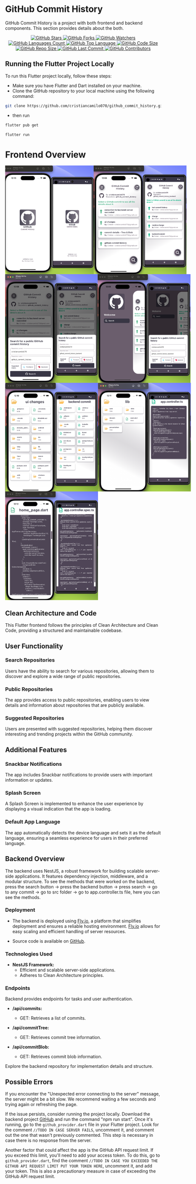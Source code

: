 # GitHub Commit History

GitHub Commit History is a project with both frontend and backend components. This section provides details about the both.

<p align="center">
  <a href="https://github.com/cristiancamilo070/github_commit_history" target="_blank">
    <img src="https://img.shields.io/github/stars/cristiancamilo070/github_commit_history.svg?style=social" alt="GitHub Stars" />
  </a>
  <a href="https://github.com/cristiancamilo070/github_commit_history" target="_blank">
    <img src="https://img.shields.io/github/forks/cristiancamilo070/github_commit_history.svg?style=social" alt="GitHub Forks" />
  </a>
  <a href="https://github.com/cristiancamilo070/github_commit_history" target="_blank">
    <img src="https://img.shields.io/github/watchers/cristiancamilo070/github_commit_history.svg?style=social" alt="GitHub Watchers" />
  </a>
  <a href="https://github.com/cristiancamilo070/github_commit_history" target="_blank">
    <img src="https://img.shields.io/github/languages/count/cristiancamilo070/github_commit_history.svg" alt="GitHub Languages Count" />
  </a>
  <a href="https://github.com/cristiancamilo070/github_commit_history" target="_blank">
    <img src="https://img.shields.io/github/languages/top/cristiancamilo070/github_commit_history.svg" alt="GitHub Top Language" />
  </a>
  <a href="https://github.com/cristiancamilo070/github_commit_history" target="_blank">
    <img src="https://img.shields.io/github/languages/code-size/cristiancamilo070/github_commit_history.svg" alt="GitHub Code Size" />
  </a>
  <a href="https://github.com/cristiancamilo070/github_commit_history" target="_blank">
    <img src="https://img.shields.io/github/repo-size/cristiancamilo070/github_commit_history.svg" alt="GitHub Repo Size" />
  </a>
  <a href="https://github.com/cristiancamilo070/github_commit_history" target="_blank">
    <img src="https://img.shields.io/github/last-commit/cristiancamilo070/github_commit_history.svg" alt="GitHub Last Commit" />
  </a>
  <a href="https://github.com/cristiancamilo070/github_commit_history" target="_blank">
    <img src="https://img.shields.io/github/contributors/cristiancamilo070/github_commit_history.svg" alt="GitHub Contributors" />
  </a>

</p>

## Running the Flutter Project Locally

To run this Flutter project locally, follow these steps:

- Make sure you have Flutter and Dart installed on your machine.
- Clone the GitHub repository to your local machine using the following command:

```bash
git clone https://github.com/cristiancamilo070/github_commit_history.git
```

- then run

```bash
flutter pub get
```

```bash
flutter run
```

# Frontend Overview

<div style="display: flex; justify-content: space-between;">
  <img src="assets/screenshots/0.png" alt="Screenshot 1" width="300" height="350">
  <img src="assets/screenshots/1.png" alt="Screenshot 2" width="300" height="350">
</div>
<div style="display: flex; justify-content: space-between;">
  <img src="assets/screenshots/2.png" alt="Screenshot 1" width="300" height="350">
  <img src="assets/screenshots/3.png" alt="Screenshot 2" width="300" height="350">
</div>
<div style="display: flex; justify-content: space-between;">
  <img src="assets/screenshots/4.png" alt="Screenshot 1" width="300" height="350">
  <img src="assets/screenshots/5.png" alt="Screenshot 2" width="300" height="350">
</div>
<div style="display: flex; justify-content: space-between;">
  <img src="assets/screenshots/6.png" alt="Screenshot 2" width="300" height="350">
</div>

## Clean Architecture and Code

This Flutter frontend follows the principles of Clean Architecture and Clean Code, providing a structured and maintainable codebase.

## User Functionality

### Search Repositories

Users have the ability to search for various repositories, allowing them to discover and explore a wide range of public repositories.

### Public Repositories

The app provides access to public repositories, enabling users to view details and information about repositories that are publicly available.

### Suggested Repositories

Users are presented with suggested repositories, helping them discover interesting and trending projects within the GitHub community.

## Additional Features

### Snackbar Notifications

The app includes Snackbar notifications to provide users with important information or updates.

### Splash Screen

A Splash Screen is implemented to enhance the user experience by displaying a visual indication that the app is loading.

### Default App Language

The app automatically detects the device language and sets it as the default language, ensuring a seamless experience for users in their preferred language.

## Backend Overview

The backend uses NestJS, a robust framework for building scalable server-side applications. It features dependency injection, middleware, and a modular structure.
To see the methods that were worked on the backend, press the search button -> press the backend button -> press search -> go to any commit -> go to src folder -> go to app.controller.ts file, here you can see the methods.

### Deployment

- The backend is deployed using [Fly.io](https://github-commit-history-backend.fly.dev/), a platform that simplifies deployment and ensures a reliable hosting environment. [Fly.io](https://github-commit-history-backend.fly.dev/) allows for easy scaling and efficient handling of server resources.

- Source code is available on [GitHub](https://github.com/cristiancamilo070/github_commit_history_backend).

### Technologies Used

- **NestJS Framework:**
  - Efficient and scalable server-side applications.
  - Adheres to Clean Architecture principles.

### Endpoints

Backend provides endpoints for tasks and user authentication.

- **/api/commits:**

  - GET: Retrieves a list of commits.

- **/api/commitTree:**

  - GET: Retrieves commit tree information.

- **/api/commitBlob:**
  - GET: Retrieves commit blob information.

Explore the backend repository for implementation details and structure.

## Possible Errors

If you encounter the "Unexpected error connecting to the server" message, the server might be a bit slow. We recommend waiting a few seconds and trying again or refreshing the page.

If the issue persists, consider running the project locally. Download the backend project [GitHub](https://github.com/cristiancamilo070/github_commit_history_backend) and run the command "npm run start". Once it's running, go to the `github_provider.dart` file in your Flutter project. Look for the comment `//TODO IN CASE SERVER FAILS`, uncomment it, and comment out the one that wasn't previously commented. This step is necessary in case there is no response from the server.

Another factor that could affect the app is the GitHub API request limit. If you exceed this limit, you'll need to add your access token. To do this, go to `github_provider.dart`, find the comment `//TODO IN CASE YOU EXCEEDED THE GITHUB API REQUEST LIMIT PUT YOUR TOKEN HERE`, uncomment it, and add your token. This is also a precautionary measure in case of exceeding the GitHub API request limit.
